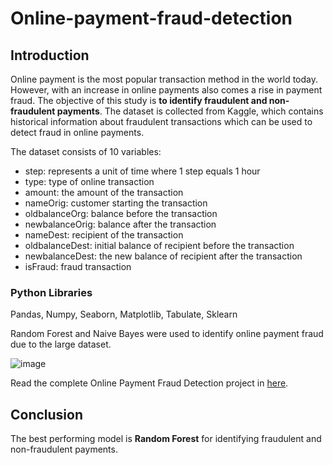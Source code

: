 # Online-payment-fraud-detection

## Introduction
Online payment is the most popular transaction method in the world today. However, with an increase in online payments also comes a rise in payment fraud. The objective of this study is **to identify fraudulent and non-fraudulent payments**. The dataset is collected from Kaggle, which contains historical information about fraudulent transactions which can be used to detect fraud in online payments. 

The dataset consists of 10 variables:
* step: represents a unit of time where 1 step equals 1 hour
* type: type of online transaction
* amount: the amount of the transaction
* nameOrig: customer starting the transaction
* oldbalanceOrg: balance before the transaction
* newbalanceOrig: balance after the transaction
* nameDest: recipient of the transaction
* oldbalanceDest: initial balance of recipient before the transaction
* newbalanceDest: the new balance of recipient after the transaction
* isFraud: fraud transaction


### Python Libraries
Pandas, Numpy, Seaborn, Matplotlib, Tabulate, Sklearn

Random Forest and Naive Bayes were used to identify online payment fraud due to the large dataset.

![image](https://user-images.githubusercontent.com/118715799/210950017-e4d317e0-6bf4-4ecd-8313-9b8121e04e9f.png)

Read the complete Online Payment Fraud Detection project in [here](https://github.com/seuwenfei/Online-payment-fraud-detection/blob/main/online-payment-fraud-detection.ipynb).

## Conclusion
The best performing model is **Random Forest** for identifying fraudulent and non-fraudulent payments.
